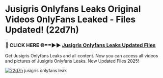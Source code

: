 # Jusigris Onlyfans Leaks Original Videos 0nlyFans Leaked - Files Updated! (22d7h)

<h3>🔴 CLICK HERE 🌐==►► <a href="https://tinyurl.com/3hn5wdd3" rel="nofollow">Jusigris Onlyfans Leaks Updated Files</a></h3>

Get Jusigris Onlyfans Leaks and all content. Now you can access all videos and pictures of Jusigris Onlyfans Leaks. New Updated Files 2025!

[![22d7h](https://i.imgur.com/4HnBqBT.gif)](https://tinyurl.com/3hn5wdd3)
jusigris onlyfans leak